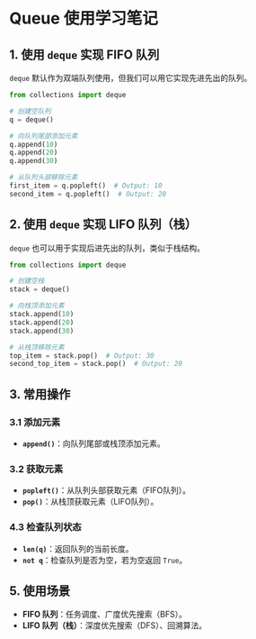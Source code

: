 
# Queue 使用学习笔记



## 1. 使用 `deque` 实现 FIFO 队列

`deque` 默认作为双端队列使用，但我们可以用它实现先进先出的队列。

```python
from collections import deque

# 创建空队列
q = deque()

# 向队列尾部添加元素
q.append(10)
q.append(20)
q.append(30)

# 从队列头部移除元素
first_item = q.popleft()  # Output: 10
second_item = q.popleft()  # Output: 20
```

## 2. 使用 `deque` 实现 LIFO 队列（栈）

`deque` 也可以用于实现后进先出的队列，类似于栈结构。

```python
from collections import deque

# 创建空栈
stack = deque()

# 向栈顶添加元素
stack.append(10)
stack.append(20)
stack.append(30)

# 从栈顶移除元素
top_item = stack.pop()  # Output: 30
second_top_item = stack.pop()  # Output: 20
```


## 3. 常用操作

### 3.1 添加元素

- **`append()`**：向队列尾部或栈顶添加元素。

### 3.2 获取元素

- **`popleft()`**：从队列头部获取元素（FIFO队列）。
- **`pop()`**：从栈顶获取元素（LIFO队列）。

### 4.3 检查队列状态

- **`len(q)`**：返回队列的当前长度。
- **`not q`**：检查队列是否为空，若为空返回 `True`。

## 5. 使用场景

- **FIFO 队列**：任务调度、广度优先搜索（BFS）。
- **LIFO 队列（栈）**：深度优先搜索（DFS）、回溯算法。